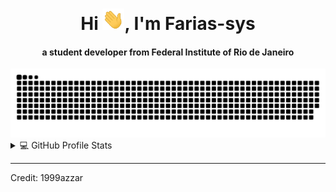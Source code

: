 <div align="center">
<h1 align="center">Hi <img width="35" src="https://github.com/1999AZZAR/1999AZZAR/blob/main/resources/img/waving.gif">, I'm Farias-sys</h1>
<h4 align="center">a student developer from Federal Institute of Rio de Janeiro</h4>
</div>

<div align="center">
  <a href="https://Farias-sys.github.io/Farias-sys/">
  <img  src="https://github.com/1999AZZAR/1999AZZAR/blob/main/resources/img/grid-snake.svg"
       alt="snake" /></a>
</div>

<details> 
  <summary>💻 GitHub Profile Stats</summary>
  <div>
    <h2 align="center"> 📊 Github stats </h2>
      <br/>
        <p align="center">
          <div style="display:block;">
            <a href="https://github.com/Farias-sys/">
              <img width="49.5%" src="https://github-readme-streak-stats.herokuapp.com/?user=Farias-sys&theme=gruvbox&hide_border=true" />
            </a>
            <a href="https://github.com/Gurupreet">
              <img align="center" src="https://github-readme-stats.vercel.app/api/top-langs/?username=Farias-sys&theme=dracula&hide_langs_below=1" />
            </a>
          </div>
       </p>
     <br>
  </div>    
</details>


------
Credit: 1999azzar
